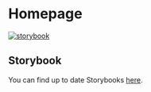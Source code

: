 # Homepage

[![storybook](https://raw.githubusercontent.com/storybookjs/brand/master/badge/badge-storybook.svg)](https://insights-io.github.io/Insight/homepage/storybook/master/)

## Storybook

You can find up to date Storybooks [here](https://insights-io.github.io/Insight/homepage/storybook/master/).
